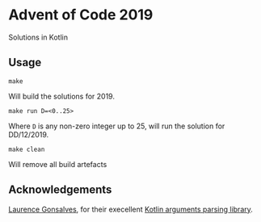 # Advent of Code 2019
Solutions in Kotlin

## Usage
```
make 
```
Will build the solutions for 2019.
```
make run D=<0..25>
```
Where `D` is any non-zero integer up to 25, will run the solution for DD/12/2019.
```
make clean
```
Will remove all build artefacts

## Acknowledgements
[Laurence Gonsalves](https://github.com/xenomachina), for their execellent [Kotlin arguments parsing library](https://github.com/xenomachina/kotlin-argparser).
